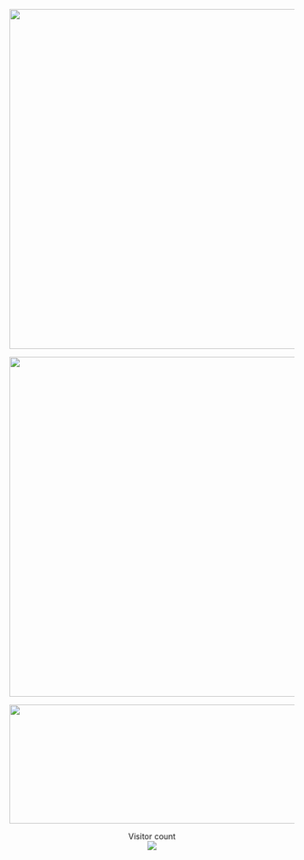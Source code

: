 <p align="center"> 
  <img src="https://github-readme-stats.vercel.app/api?username=wuliao2019&show_icons=true&theme=tokyonight&hide_border=true&include_all_commits=true&count_private=true" width="600"/>
</p>

<p align="center"> 
  <img src="https://github-readme-stats.vercel.app/api/top-langs/?username=wuliao2019&layout=compact&theme=tokyonight" width="600"/>
</p>

<p align="center"> 
  <img width="600" height="210" src="https://card.yuy1n.io/card/76561198267381956/dark,en,badge,group,badges,games,screenshots">
</p>

<p align="center"> 
  Visitor count</br>
  <img src="https://profile-counter.glitch.me/wuliao2019/count.svg" />
</p>
